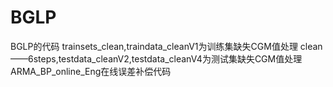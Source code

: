 # BGLP
BGLP的代码
trainsets_clean,traindata_cleanV1为训练集缺失CGM值处理
clean——6steps,testdata_cleanV2,testdata_cleanV4为测试集缺失CGM值处理
ARMA_BP_online_Eng在线误差补偿代码
